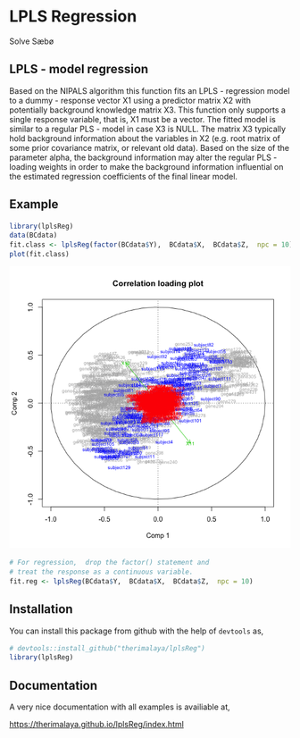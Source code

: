 LPLS Regression
================
Solve Sæbø

LPLS - model regression
-----------------------

Based on the NIPALS algorithm this function fits an LPLS - regression model to a dummy - response vector X1 using a predictor matrix X2 with potentially background knowledge matrix X3. This function only supports a single response variable, that is, X1 must be a vector. The fitted model is similar to a regular PLS - model in case X3 is NULL. The matrix X3 typically hold background information about the variables in X2 (e.g. root matrix of some prior covariance matrix, or relevant old data). Based on the size of the parameter alpha, the background information may alter the regular PLS - loading weights in order to make the background information influential on the estimated regression coefficients of the final linear model.

Example
-------

``` r
library(lplsReg)
data(BCdata)
fit.class <- lplsReg(factor(BCdata$Y),  BCdata$X,  BCdata$Z,  npc = 10)
plot(fit.class)
```

![](figure/cars-1.png)

``` r
# For regression,  drop the factor() statement and 
# treat the response as a continuous variable.
fit.reg <- lplsReg(BCdata$Y,  BCdata$X,  BCdata$Z,  npc = 10)
```

Installation
------------

You can install this package from github with the help of `devtools` as,

``` r
# devtools::install_github("therimalaya/lplsReg")
library(lplsReg)
```

Documentation
-------------

A very nice documentation with all examples is availiable at,

<https://therimalaya.github.io/lplsReg/index.html>
